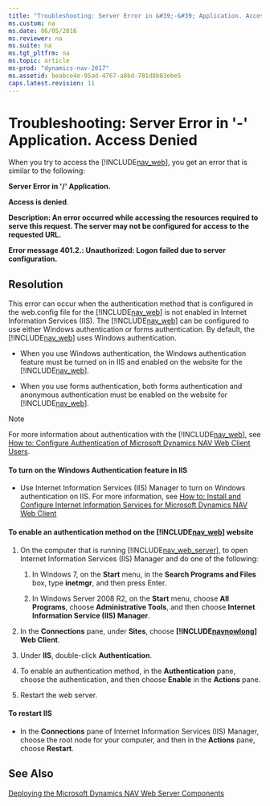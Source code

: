 ```yaml
---
title: "Troubleshooting: Server Error in &#39;-&#39; Application. Access Denied"
ms.custom: na
ms.date: 06/05/2016
ms.reviewer: na
ms.suite: na
ms.tgt_pltfrm: na
ms.topic: article
ms-prod: "dynamics-nav-2017"
ms.assetid: beabce4e-95ad-4767-a8bd-781d8b83ebe5
caps.latest.revision: 11
---
```

# Troubleshooting: Server Error in &#39;-&#39; Application. Access Denied
When you try to access the [!INCLUDE[nav_web](includes/nav_web_md.md)], you get an error that is similar to the following:  
  
 **Server Error in '\/' Application.**  
  
 **Access is denied**.  
  
 **Description: An error occurred while accessing the resources required to serve this request. The server may not be configured for access to the requested URL.**  
  
 **Error message 401.2.: Unauthorized: Logon failed due to server configuration.**  
  
## Resolution  
 This error can occur when the authentication method that is configured in the web.config file for the [!INCLUDE[nav_web](includes/nav_web_md.md)] is not enabled in Internet Information Services \(IIS\). The [!INCLUDE[nav_web](includes/nav_web_md.md)] can be configured to use either Windows authentication or forms authentication. By default, the [!INCLUDE[nav_web](includes/nav_web_md.md)] uses Windows authentication.  
  
-   When you use Windows authentication, the Windows authentication feature must be turned on in IIS and enabled on the website for the [!INCLUDE[nav_web](includes/nav_web_md.md)].  
  
-   When you use forms authentication, both forms authentication and anonymous authentication must be enabled on the website for [!INCLUDE[nav_web](includes/nav_web_md.md)].  
  
> [!NOTE]  
>  For more information about authentication with the [!INCLUDE[nav_web](includes/nav_web_md.md)], see [How to: Configure Authentication of Microsoft Dynamics NAV Web Client Users](How%20to:%20Configure%20Authentication%20of%20Microsoft%20Dynamics%20NAV%20Web%20Client%20Users.md).  
  
#### To turn on the Windows Authentication feature in IIS  
  
-   Use Internet Information Services \(IIS\) Manager to turn on Windows authentication on IIS. For more information, see [How to: Install and Configure Internet Information Services for Microsoft Dynamics NAV Web Client](How%20to:%20Install%20and%20Configure%20Internet%20Information%20Services%20for%20Microsoft%20Dynamics%20NAV%20Web%20Client.md)  
  
#### To enable an authentication method on the [!INCLUDE[nav_web](includes/nav_web_md.md)] website  
  
1.  On the computer that is running [!INCLUDE[nav_web_server](includes/nav_web_server_md.md)], to open Internet Information Services \(IIS\) Manager and do one of the following:  
  
    1.  In Windows 7, on the **Start** menu, in the **Search Programs and Files** box, type **inetmgr**, and then press Enter.  
  
    2.  In Windows Server 2008 R2, on the **Start** menu, choose **All Programs**, choose **Administrative Tools**, and then choose **Internet Information Service \(IIS\) Manager**.  
  
2.  In the **Connections** pane, under **Sites**, choose **[!INCLUDE[navnowlong](includes/navnowlong_md.md)] Web Client**.  
  
3.  Under **IIS**, double-click **Authentication**.  
  
4.  To enable an authentication method, in the **Authentication** pane, choose the authentication, and then choose **Enable** in the **Actions** pane.  
  
5.  Restart the web server.  
  
#### To restart IIS  
  
-   In the **Connections** pane of Internet Information Services \(IIS\) Manager, choose the root node for your computer, and then in the **Actions** pane, choose **Restart**.  
  
## See Also  
 [Deploying the Microsoft Dynamics NAV Web Server Components](Deploying-the-Microsoft-Dynamics-NAV-Web-Server-Components.md)